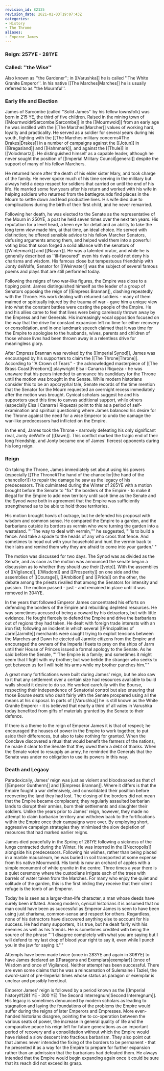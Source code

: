 ```yaml
---
revision_id: 82135
revision_date: 2021-01-03T19:07:43Z
categories:
- History
- The Throne
aliases:
- Emperor_James
---
```


### Reign: 257YE - 281YE

### Called: ''the Wise''
Also known as ''the Gardener''; in [[Varushka]] he is called ''The White Granite Emperor''. In his native [[The Marches|Marches]] he is usually referred to as ''the Mournful''.
 
### Early life and Election
James of Sarcombe (called ''Solid James'' by his fellow townsfolk) was born in 215 YE, the third of five children. Raised in the mining town of [[Mournwold#Sarcombe|Sarcombe]] in the [[Mournwold]] from an early age he was instilled with the [[The Marches|Marcher]] values of working hard, loyalty and practicality. He served as a soldier for several years during his youth, fighting with the [[The Marches military concerns#The Drakes|Drakes]] in a number of campaigns against the [[Jotun]] in [[Bregasland]] and [[Hahnmark]], and against the [[Thule]] in [[Volodmartz]]. He distinguished himself as a capable leader, although he never sought the position of [[Imperial Military Council|general]] despite the support of many of his fellow Marchers.

He returned home after the death of his elder sister Mary, and took charge of the family. He never spoke much of his time serving in the military but always held a deep respect for soldiers that carried on until the end of his life. He married some few years after his return and worked with his wife in helping soldiers who returned from the battlegrounds find places in the Mourn to settle down and lead productive lives. His wife died due to complications during the birth of their first child, and he never remarried. 

Following her death, he was elected to the Senate as the representative of the Mourn in 250YE, a post he held seven times over the next ten years. His reputation for a level head, a keen eye for detail and an ability to take the long term view made him, at that time, an ideal choice. He served with distinction; he offered sensible advice to his fellow Marcher Senators, defusing arguments among them, and helped weld them into a powerful voting bloc that soon forged a solid alliance with the senators of [[Wintermark]] and [[Navarr]]. He was a talented orator, and while he is generally described as ''ill-favoured'' even his rivals could not deny his charisma and wisdom. His famous close but tempestuous friendship with Jonty deWolfe, Senator for [[Weirwater]] was the subject of several famous poems and plays that are still performed today.

Following the reigns of two war-like figures, the Empire was close to a tipping point. James distinguished himself as the leader of a group of Senators opposing the reign of [[Empress Brannan]], clashing repeatedly with the Throne. His work dealing with returned soldiers - many of them maimed or spiritually injured by the trauma of war - gave him a unique view into what the constant battles were costing the people of the Empire. He and his allies came to feel that lives were being carelessly thrown away by the Empress and her Generals. His increasingly vocal opposition focused on the way that the drive for constant expansion left no time for either recovery or consolidation, and in one landmark speech claimed that it was time for the Empire to apologise to the husbands, wives, parents and children of those whose lives had been thrown away in a relentless drive for meaningless glory. 

After Empress Brannan was revoked by the [[Imperial Synod]], James was encouraged by his supporters to claim the [[The Throne|Throne]]. According to ''A Crown of Tears'' - the acknowledged masterpiece of [[The Brass Coast|Freeborn]] playwright Elsa i Canarra i Riqueza - he was unaware that his peers intended to announce his candidacy for the Throne until the motion was brought in the Senate. While modern historians consider this to be an apocryphal tale, Senate records of the time mention that the Senator for the Mourn requested an overnight recess  immediately after the motion was brought. Cynical scholars suggest he and his supporters used this time to canvas additional support, while others (especially Elsa i Canarra i Riqueza) point to this as a period of self-examination and spiritual questioning where James balanced his desire for the Throne against the need for a wise Emperor to undo the damage the war-like predecessors had inflicted on the Empire.

In the end, James took the Throne - narrowly defeating his only significant rival, Jonty deWolfe of [[Dawn]]. This conflict marked the tragic end of their long friendship, and Jonty became one of James' fiercest opponents during his long reign.

### Reign
On taking the Throne, James immediately set about using his powers (especially [[The Throne#The hand of the chancellor|the hand of the chancellor]]) to repair the damage he saw as the legacy of his predecessors. This culminated during the Winter of 265YE with a motion brought before the Senate to "fix" the borders of the Empire - to make it illegal for the Empire to add new territory until such time as the Senate and the Synod were both in agreement that the Empire was sufficiently strengthened as to be able to hold those territories.

His motion brought howls of outrage, but he defended his proposal with wisdom and common sense. He compared the Empire to a garden, and the barbarians outside its borders as vermin who were turning the garden into a wasteland. "''The way to deal with vermin,''" he suggested, "''is to build a fence. And take a spade to the heads of any who cross that fence. And sometimes to head out with your household and hunt the vermin back to their lairs and remind them why they are afraid to come into your garden.''"

The motion was discussed for two days. The Synod was as divided as the Senate, and as soon as the motion was announced the senate began a discussion as to whether they should use their [[veto]]. With the assemblies of [[Vigilance]], [[Wisdom]] and [[Prosperity]] on one side and the assemblies of [[Courage]], [[Ambition]] and [[Pride]] on the other, the debate among the priests rivalled that among the Senators for intensity and passion. The motion passed - just - and remained in place until it was removed in 304YE.

In the years that followed Emperor James concentrated his efforts on defending the borders of the Empire and rebuilding depleted resources. He was sometimes accused of being a coward by his detractors, but with little evidence. He fought fiercely to defend the Empire and drive the barbarians out of regions they had taken. He dealt with foreign trade interests with an iron fist; following an incident in which several [[Principalities of Jarm|Jarmite]] merchants were caught trying to exploit tensions between the Marches and Dawn he ejected all Jarmite citizens from the Empire and encouraged the owners of the Imperial fleets to prey on the ships of Jarm until their House of Princes issued a formal apology to the Senate. As he said before the Senate, "''The Empire is a family; and sometimes it might seem that I fight with my brother; but woe betide the stranger who seeks to get between us for I will hold his arms while my brother punches him.''"

A great many fortifications were built during James' reign, but he also saw to it that any settlement over a certain size had resources available to build walls should it desire to do so. He worked carefully with the Bourse, respecting their independence of Senatorial control but also ensuring that those Bourse seats who dealt fairly with the Senate prospered using all the means at his disposal. In parts of [[Varushka]] he is still known as the White Granite Emperor - it is believed that nearly a third of all vales in Varushka today benefited from gifts of materials granted by the Senate to their defence.

If there is a theme to the reign of Emperor James it is that of respect; he encouraged the houses of power in the Empire to work together, to put aside their differences, but also to take nothing for granted. When the Conclave discovered a ritual that would benefit the farmers of the nations, he made it clear to the Senate that they owed them a debt of thanks. When the Senate voted to resupply an army, he reminded the Generals that the Senate was under no obligation to use its powers in this way.

### Death and Legacy
Paradoxically, James' reign was just as violent and bloodsoaked as that of [[Emperor Guntherm]] and [[Empress Brannan]]. Where it differs is that the Empire fought a war defensively, and consolidated their position before recovering the land they had lost. The closing of the borders did not mean that the Empire became complacent; they regularly assaulted barbarian lands to disrupt their armies, burn their settlements and slaughter their soldiers. Unlike the years prior to James' reign, however, they made no attempt to claim barbarian territory and withdrew back to the fortifications within the Empire once their campaigns were over. By employing short, aggressive campaign strategies they minimised the slow depletion of resources that had marked earlier reigns.

James died peacefully in the Spring of 281YE following a sickness of the lungs contracted during the Winter. He was interred in the [[Necropolis]] alongside his predecessors. Following his wishes, rather than being placed in a marble mausoleum, he was buried in soil transported at some expense from his native Mournwold. His tomb is now an orchard of apples with a simple monument of white granite in the centre. Three times a year there is a quiet ceremony where the custodians irrigate each of the trees with barrels of water taken from the Marches. For many who enjoy the quiet and solitude of the garden, this is the first inkling they receive that their silent refuge is the tomb of an Emperor.  

Today he is seen as a larger-than-life character, a man whose deeds have surely been inflated. Among modern, cynical historians it is assumed that no man could have been as successful as Emperor James is seen to have been using just charisma, common-sense and respect for others. Regardless, none of his detractors have discovered anything else to account for his success. He had many supporters, it is true, but he dealt fairly with his enemies as well as his friends. He is sometimes credited with being the source of the phrase "''I disagree completely with what you are saying but I will defend to my last drop of blood your right to say it, even while I punch you in the jaw for saying it.''"

Attempts have been made twice (once in 283YE and again in 308YE) to have James declared an [[Paragons and Exemplars|exemplar]] (once of Wisdom and once of Vigilance). Neither attempt has been successful. There are even some claims that he was a reincarnation of Sulemaine i Taziel, the sword-saint of pre-Imperial times whose status as paragon or exemplar is unclear and possibly heretical.

Emperor James' reign is followed by a period known as the [[Imperial history#(281 YE - 300 YE) The Second Interregnum|Second Interregnum]]. His legacy is sometimes denounced by modern scholars as leading to stagnation and laying the foundations of the problems the Empire would suffer during the reigns of later Emperors and Empresses. More even-handed historians disagree, pointing the to co-operation between the various seats of power, the increase in general quality of life and the comparative peace his reign left for future generations as an important period of recovery and a consolidation without which the Empire would have risked a slow descent into fractious barbarism. They also point out that James never intended the fixing of the borders to be permanent - that he presented it as a way for the Empire to prepare for further expansion rather than an admission that the barbarians had defeated them. He always intended that the Empire would begin expanding again once it could be sure that its reach did not exceed its grasp.


